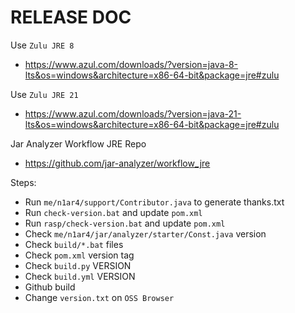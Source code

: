 # RELEASE DOC

Use `Zulu JRE 8`
- https://www.azul.com/downloads/?version=java-8-lts&os=windows&architecture=x86-64-bit&package=jre#zulu

Use `Zulu JRE 21`
- https://www.azul.com/downloads/?version=java-21-lts&os=windows&architecture=x86-64-bit&package=jre#zulu

Jar Analyzer Workflow JRE Repo
- https://github.com/jar-analyzer/workflow_jre

Steps:
- Run `me/n1ar4/support/Contributor.java` to generate thanks.txt
- Run `check-version.bat` and update `pom.xml`
- Run `rasp/check-version.bat` and update `pom.xml`
- Check `me/n1ar4/jar/analyzer/starter/Const.java` version
- Check `build/*.bat` files
- Check `pom.xml` version tag
- Check `build.py` VERSION
- Check `build.yml` VERSION
- Github build
- Change `version.txt` on `OSS Browser`
